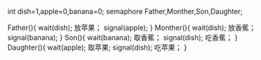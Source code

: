 int dish=1,apple=0,banana=0;
semaphore Father,Monther,Son,Daughter;

Father(){
    wait(dish);
    放苹果；
    signal(apple);
}
Monther(){
    wait(dish);
    放香蕉；
    signal(banana);
}
Son(){
    wait(banana);
    取香蕉；
    signal(dish);
    吃香蕉；
}
Daughter(){
    wait(apple);
    取苹果;
    signal(dish);
    吃苹果；
}